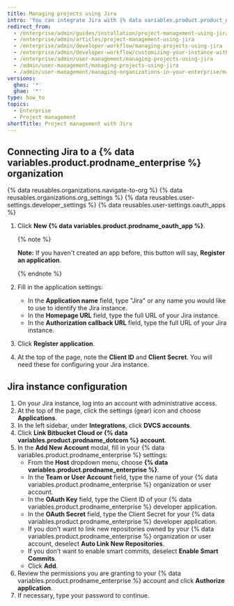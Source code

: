 ```yaml
---
title: Managing projects using Jira
intro: 'You can integrate Jira with {% data variables.product.product_name %} for project management.'
redirect_from:
  - /enterprise/admin/guides/installation/project-management-using-jira
  - /enterprise/admin/articles/project-management-using-jira
  - /enterprise/admin/developer-workflow/managing-projects-using-jira
  - /enterprise/admin/developer-workflow/customizing-your-instance-with-integrations
  - /enterprise/admin/user-management/managing-projects-using-jira
  - /admin/user-management/managing-projects-using-jira
  - /admin/user-management/managing-organizations-in-your-enterprise/managing-projects-using-jira
versions:
  ghes: '*'
  ghae: '*'
type: how_to
topics:
  - Enterprise
  - Project management
shortTitle: Project management with Jira
---
```

## Connecting Jira to a {% data variables.product.prodname_enterprise %} organization

{% data reusables.organizations.navigate-to-org %}
{% data reusables.organizations.org_settings %}
{% data reusables.user-settings.developer_settings %}
{% data reusables.user-settings.oauth_apps %}
1. Click **New {% data variables.product.prodname_oauth_app %}**.

   {% note %}

   **Note:** If you haven't created an app before, this button will say, **Register an application**.

   {% endnote %}
1. Fill in the application settings:
    - In the **Application name** field, type "Jira" or any name you would like to use to identify the Jira instance.
    - In the **Homepage URL** field, type the full URL of your Jira instance.
    - In the **Authorization callback URL** field, type the full URL of your Jira instance.
1. Click **Register application**.
1. At the top of the page, note the **Client ID** and **Client Secret**. You will need these for configuring your Jira instance.

## Jira instance configuration

1. On your Jira instance, log into an account with administrative access.
1. At the top of the page, click the settings (gear) icon and choose **Applications**.
1. In the left sidebar, under **Integrations**, click **DVCS accounts**.
1. Click **Link Bitbucket Cloud or {% data variables.product.prodname_dotcom %} account**.
1. In the **Add New Account** modal, fill in your {% data variables.product.prodname_enterprise %} settings:
    - From the **Host** dropdown menu, choose **{% data variables.product.prodname_enterprise %}**.
    - In the **Team or User Account** field, type the name of your {% data variables.product.prodname_enterprise %} organization or user account.
    - In the **OAuth Key** field, type the Client ID of your {% data variables.product.prodname_enterprise %} developer application.
    - In the **OAuth Secret** field, type the Client Secret for your {% data variables.product.prodname_enterprise %} developer application.
    - If you don't want to link new repositories owned by your {% data variables.product.prodname_enterprise %} organization or user account, deselect **Auto Link New Repositories**.
    - If you don't want to enable smart commits, deselect **Enable Smart Commits**.
    - Click **Add**.
1. Review the permissions you are granting to your {% data variables.product.prodname_enterprise %} account and click **Authorize application**.
1. If necessary, type your password to continue.
